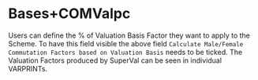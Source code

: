 # Bases+COMValpc

Users
can define the % of Valuation Basis Factor they want to apply to the
Scheme. To have this field visible the above field `Calculate
Male/Female Commutation Factors based on Valuation Basis` needs to be
ticked. The Valuation Factors produced by SuperVal can be seen in
individual VARPRINTs.
